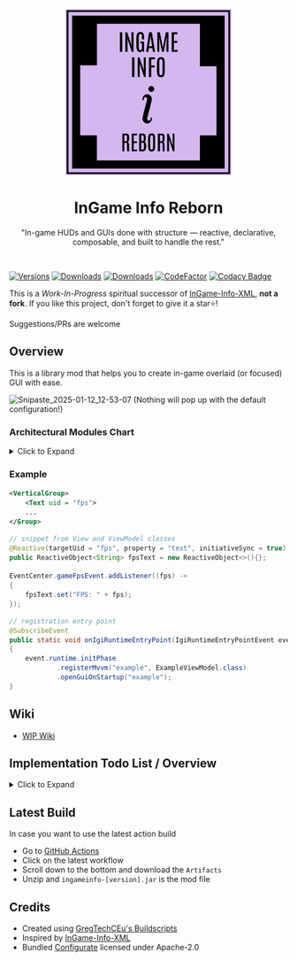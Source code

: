 <div align="center">
  <img src="logo.png" alt="InGame Info Reborn" width="300"/>
  <h1>InGame Info Reborn</h1>
  <p>"In-game HUDs and GUIs done with structure — reactive, declarative, composable, and built to handle the rest."</p>
</div>
<br>

[![Versions](https://img.shields.io/curseforge/game-versions/1171541?logo=curseforge&label=Game%20Version)](https://www.curseforge.com/minecraft/mc-mods/ingame-info-reborn)
[![Downloads](https://img.shields.io/curseforge/dt/1171541?logo=curseforge&label=Downloads)](https://www.curseforge.com/minecraft/mc-mods/ingame-info-reborn)
[![Downloads](https://img.shields.io/modrinth/dt/ingame-info-reborn?logo=modrinth&label=Downloads)](https://modrinth.com/mod/ingame-info-reborn)
[![CodeFactor](https://www.codefactor.io/repository/github/tttsaurus/ingame-info-reborn/badge)](https://www.codefactor.io/repository/github/tttsaurus/ingame-info-reborn)
[![Codacy Badge](https://app.codacy.com/project/badge/Grade/6f3ca5da261d410c8eb9479de9457372)](https://app.codacy.com/gh/tttsaurus/Ingame-Info-Reborn/dashboard?utm_source=gh&utm_medium=referral&utm_content=&utm_campaign=Badge_grade)

This is a _Work-In-Progress_ spiritual successor of [InGame-Info-XML](https://github.com/Lunatrius/InGame-Info-XML), **not a fork**.
If you like this project, don't forget to give it a star⭐!

Suggestions/PRs are welcome

## Overview
This is a library mod that helps you to create in-game overlaid (or focused) GUI with ease.

![Snipaste_2025-01-12_12-53-07](https://github.com/user-attachments/assets/581f0727-bba8-4ff5-9780-8fdbfaf587fd)
(Nothing will pop up with the default configuration!)

### Architectural Modules Chart

<details>
<summary>Click to Expand</summary>

| Module                                   | Role                                                             | Status         |
|------------------------------------------|------------------------------------------------------------------|----------------|
| **MVVM Base**                            | Separates logic (ViewModel) from rendering (View)                | ✅ Done         |
| **XAML-Style DSL For View**              | Declarative XAML-style layout to build static UI trees           | ✅ Done         |
| **Reactive Binding**                     | View reacts to changes in ViewModel automatically                | ✅ Done         |
| **Compose (Injected via Slot)**          | Immediate-mode UI embedded in ViewModel                          | ⚠️ Partially   |
| **Snapshot Diffing**                     | Virtual tree diffing for Compose-based UI                        | ✅ Done         |
| **Shared Context**                       | Shared runtime context between ViewModel and Compose blocks      | ✅ Done         |
| **DOM-Like Event System**                | Input propagation and event capturing/bubbling                   | ✅ Done         |
| **Interactable Control**                 | Captures input, intercepts propagation (works with Event System) | ✅ Done         |
| **Fixed / Render Update**                | Dual update loop for logic vs render                             | ✅ Done         |
| **Annotation Driven Auto-Interpolation** | Utility for smooth interpolation during render updates           | ✅ Done         |
| **Render Op Queue**                      | Abstract draw commands for controls                              | ✅ Done         |
| **UI Decoration**                        | Draw custom visuals on existing controls                         | ✅ Mostly Done  |
| **Transition API**                       | Externally trigger view transitions                              | 🚧 Planned     |
| **Theme Manager**                        | Global theme system (colors, font scale, etc)                    | ✅ Mostly Done  |
| **Modal Layer**                          | Stack-based modal / dialog system                                | 🚧 Planned     |

</details>

### Example
```xml
<VerticalGroup>
    <Text uid = "fps">
    ...
</Group>
```
```java
// snippet from View and ViewModel classes
@Reactive(targetUid = "fps", property = "text", initiativeSync = true)
public ReactiveObject<String> fpsText = new ReactiveObject<>(){};

EventCenter.gameFpsEvent.addListener((fps) ->
{
    fpsText.set("FPS: " + fps);
});
```
```java
// registration entry point
@SubscribeEvent
public static void onIgiRuntimeEntryPoint(IgiRuntimeEntryPointEvent event)
{
    event.runtime.initPhase
            .registerMvvm("example", ExampleViewModel.class)
            .openGuiOnStartup("example");
}
```

## Wiki
- [WIP Wiki](https://tttsaurus.github.io/Ingame-Info-Reborn-Wiki/)

## Implementation Todo List / Overview
<details>
<summary>Click to Expand</summary>

_**Currently working on the architecture.**_<br>
_**Not adding controls or QoL updates.**_

My Detailed Todo List:
- https://trello.com/b/MTLHeyGn/ingameinfo

Implementation Overview:
- Add framebuffer to the GUI rendering life cycle (✔)
- Introduce a custom GUI container (✔)
- Maintain a list of GUI containers so that GUIs can stack together (✔)
- A GUI container can be ingame-overlaid/focused (runtime switchable) (✔)
- Introduce feature-rich GUI layout
  - Pivot (✔)
  - Alignment (✔)
  - Padding (✔)
  - Horizontal Group (stack elements horizontally) (✔)
  - Vertical Group (stack elements vertically) (✔)
  - Sized Group (✔)
  - Nesting Groups (group in group) (✔)
  - Adaptive Group (fit elements into it adaptively)
  - Foldout Group
  - Draggable Group
- Add controls like text, button, input field, etc.
  - Text (✔)
  - Sliding Text (✔)
  - Anim Text (✔)
  - Button (✔)
  - Checkbox
  - Input Field
  - Image (✔)
  - Url Image (✔)
  - GIF
  - Slide Bar
  - Progress Bar (✔)
  - Item (✔)
- Add CrT/Zenscript support (✔)
- Ingame spotify support (go to wiki for details) (✔)

</details>

## Latest Build
In case you want to use the latest action build
- Go to [GitHub Actions](https://github.com/tttsaurus/Ingame-Info-Reborn/actions)
- Click on the latest workflow
- Scroll down to the bottom and download the `Artifacts`
- Unzip and `ingameinfo-[version].jar` is the mod file

## Credits
- Created using [GregTechCEu's Buildscripts](https://github.com/GregTechCEu/Buildscripts)
- Inspired by [InGame-Info-XML](https://github.com/Lunatrius/InGame-Info-XML)
- Bundled [Configurate](https://github.com/SpongePowered/Configurate) licensed under Apache-2.0
